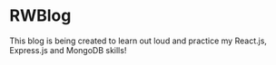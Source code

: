 # RWBlog
This blog is being created to learn out loud and practice my React.js, Express.js and MongoDB skills!
